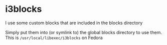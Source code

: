 # i3blocks

I use some custom blocks that are included in the blocks directory

Simply put them into (or symlink to) the global blocks directory to use them.
This is `/usr/local/libexec/i3blocks` on Fedora
